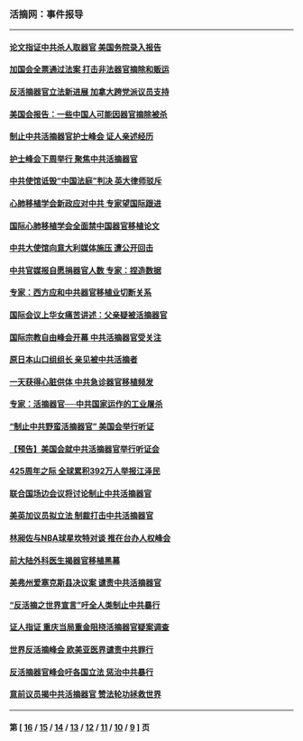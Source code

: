 ### 活摘网：事件报导
---
#### [论文指证中共杀人取器官 美国务院录入报告](../../pages/nf5877/n13999890.md?05300430) 
#### [加国会全票通过法案 打击非法器官摘除和贩运](../../pages/nf5877/n13884924.md?05300430) 
#### [反活摘器官立法新进展 加拿大跨党派议员支持](../../pages/nf5877/n13876061.md?05300430) 
#### [美国会报告：一些中国人可能因器官摘除被杀](../../pages/nf5877/n13867964.md?05300430) 
#### [制止中共活摘器官护士峰会 证人亲述经历](../../pages/nf5877/n13859007.md?05300430) 
#### [护士峰会下周举行 聚焦中共活摘器官](../../pages/nf5877/n13855418.md?05300430) 
#### [中共使馆诋毁“中国法庭”判决 英大律师驳斥](../../pages/nf5877/n13833945.md?05300430) 
#### [心肺移植学会新政应对中共 专家望国际跟进](../../pages/nf5877/n13829043.md?05300430) 
#### [国际心肺移植学会全面禁中国器官移植论文](../../pages/nf5877/n13827785.md?05300430) 
#### [中共大使馆向意大利媒体施压 遭公开回击](../../pages/nf5877/n13826038.md?05300430) 
#### [中共官媒报自愿捐器官人数 专家：捏造数据](../../pages/nf5877/n13814130.md?05300430) 
#### [专家：西方应和中共器官移植业切断关系](../../pages/nf5877/n13772828.md?05300430) 
#### [国际会议上华女痛苦讲述：父亲疑被活摘器官](../../pages/nf5877/n13771583.md?05300430) 
#### [国际宗教自由峰会开幕 中共活摘器官受关注](../../pages/nf5877/n13769995.md?05300430) 
#### [原日本山口组组长 亲见被中共活摘者](../../pages/nf5877/n13767360.md?05300430) 
#### [一天获得心脏供体 中共急诊器官移植频发](../../pages/nf5877/n13764689.md?05300430) 
#### [专家：活摘器官──中共国家运作的工业屠杀](../../pages/nf5877/n13761178.md?05300430) 
#### [“制止中共野蛮活摘器官” 美国会举行听证](../../pages/nf5877/n13735831.md?05300430) 
#### [【预告】美国会就中共活摘器官举行听证会](../../pages/nf5877/n13732843.md?05300430) 
#### [425周年之际 全球累积392万人举报江泽民](../../pages/nf5877/n13719232.md?05300430) 
#### [联合国场边会议将讨论制止中共活摘器官](../../pages/nf5877/n13656361.md?05300430) 
#### [美英加议员拟立法 制裁打击中共活摘器官](../../pages/nf5877/n13430251.md?05300430) 
#### [林昶佐与NBA球星坎特对谈 推在台办人权峰会](../../pages/nf5877/n13414467.md?05300430) 
#### [前大陆外科医生揭器官移植黑幕](../../pages/nf5877/n13401416.md?05300430) 
#### [美弗州爱塞克斯县决议案 谴责中共活摘器官](../../pages/nf5877/n13320919.md?05300430) 
#### [“反活摘之世界宣言”吁全人类制止中共暴行](../../pages/nf5877/n13259730.md?05300430) 
#### [证人指证 重庆当局重金阻挠活摘器官疑案调查](../../pages/nf5877/n13259127.md?05300430) 
#### [世界反活摘峰会 欧美亚医界谴责中共罪行](../../pages/nf5877/n13253550.md?05300430) 
#### [反活摘器官峰会吁各国立法 惩治中共暴行](../../pages/nf5877/n13245052.md?05300430) 
#### [意前议员揭中共活摘器官 赞法轮功拯救世界](../../pages/nf5877/n13203445.md?05300430) 

---
#### 第 [ [16](./16.md?05300430) / [15](./15.md?05300430) / [14](./14.md?05300430) / [13](./13.md?05300430) / [12](./12.md?05300430) / [11](./11.md?05300430) / [10](./10.md?05300430) / [9](./9.md?05300430) ] 页
